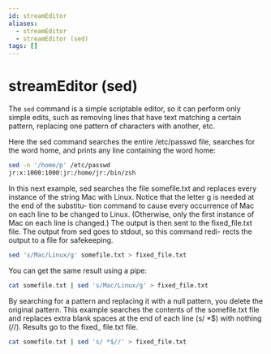 ```yaml
---
id: streamEditor
aliases:
  - streamEditor
  - streamEditor (sed)
tags: []
---
```


# streamEditor (sed)

The `sed` command is a simple scriptable editor, so it can perform only simple
edits, such as removing lines that have text matching a certain pattern,
replacing one pattern of characters with another, etc.

Here the sed command searches the
entire /etc/passwd file, searches for the word home, and prints any line containing the
word home:

```bash
sed -n '/home/p' /etc/passwd
jr:x:1000:1000:jr:/home/jr:/bin/zsh
```

In this next example, sed searches the file somefile.txt and replaces every instance of
the string Mac with Linux. Notice that the letter g is needed at the end of the substitu-
tion command to cause every occurrence of Mac on each line to be changed to Linux.
(Otherwise, only the first instance of Mac on each line is changed.) The output is then sent
to the fixed_file.txt file. The output from sed goes to stdout, so this command redi-
rects the output to a file for safekeeping.

```bash
sed 's/Mac/Linux/g' somefile.txt > fixed_file.txt
```

You can get the same result using a pipe:

```bash
cat somefile.txt | sed 's/Mac/Linux/g' > fixed_file.txt
```

By searching for a pattern and replacing it with a null pattern, you delete the original
pattern. This example searches the contents of the somefile.txt file and replaces extra
blank spaces at the end of each line (s/ \*$) with nothing (//). Results go to the fixed\_
file.txt file.

```bash
cat somefile.txt | sed 's/ *$//' > fixed_file.txt
```
